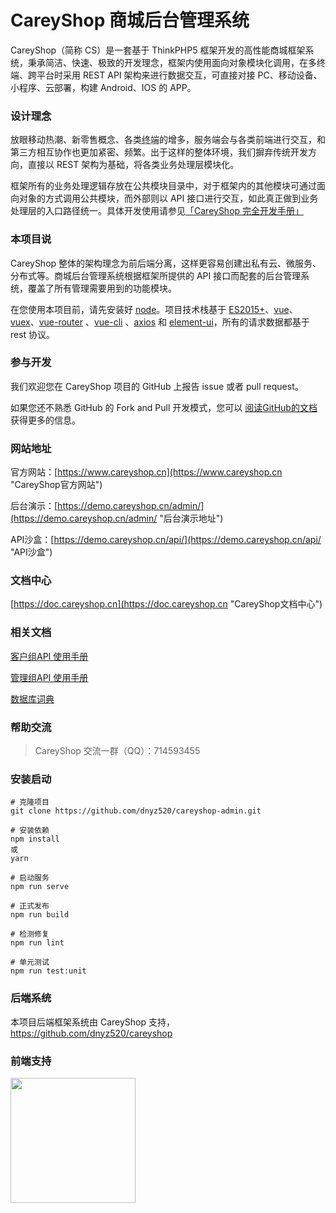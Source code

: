CareyShop 商城后台管理系统
===============
CareyShop（简称 CS）是一套基于 ThinkPHP5 框架开发的高性能商城框架系统，秉承简洁、快速、极致的开发理念，框架内使用面向对象模块化调用，在多终端、跨平台时采用 REST API 架构来进行数据交互，可直接对接 PC、移动设备、小程序、云部署，构建 Android、IOS 的 APP。

### 设计理念
放眼移动热潮、新零售概念、各类<abbr title="泛指各类终端机器或各类平台，终端机有IOS与Android为代表，平台以“微信小程序”为代表">终端</abbr>的增多，服务端会与各类前端进行交互，和第三方相互协作也更加紧密、频繁。出于这样的整体环境，我们摒弃传统开发方向，直接以 REST 架构为基础，将各类业务处理层模块化。

框架所有的业务处理逻辑存放在公共模块目录中，对于框架内的其他模块可通过面向对象的方式调用公共模块，而外部则以 API 接口进行交互，如此真正做到业务处理层的入口路径统一。具体开发使用请参见[「CareyShop 完全开发手册」](https://doc.careyshop.cn/docs/word/)

### 本项目说
CareyShop 整体的架构理念为前后端分离，这样更容易创建出私有云、微服务、分布式等。商城后台管理系统根据框架所提供的 API 接口而配套的后台管理系统，覆盖了所有管理需要用到的功能模块。

在您使用本项目前，请先安装好 [node](https://nodejs.org "node")。项目技术栈基于 [ES2015+](http://es6.ruanyifeng.com/ "ES2015+")、[vue](https://cn.vuejs.org/ "vue")、[vuex](https://vuex.vuejs.org/ "vuex")、[vue-router](https://router.vuejs.org/ "vue-router") 、[vue-cli](https://cli.vuejs.org/ "vue-cli") 、[axios](https://github.com/axios/axios "axios") 和 [element-ui](https://element.eleme.io/ "element-ui")，所有的请求数据都基于 rest 协议。

### 参与开发
我们欢迎您在 CareyShop 项目的 GitHub 上报告 issue 或者 pull request。

如果您还不熟悉 GitHub 的 Fork and Pull 开发模式，您可以 [阅读GitHub的文档](https://help.github.com/articles/about-pull-requests/ "阅读GitHub的文档") 获得更多的信息。

### 网站地址
官方网站：[https://www.careyshop.cn](https://www.careyshop.cn "CareyShop官方网站")

后台演示：[https://demo.careyshop.cn/admin/](https://demo.careyshop.cn/admin/ "后台演示地址")

API沙盒：[https://demo.careyshop.cn/api/](https://demo.careyshop.cn/api/ "API沙盒")

### 文档中心
[https://doc.careyshop.cn](https://doc.careyshop.cn "CareyShop文档中心")

### 相关文档
[客户组API 使用手册](https://doc.careyshop.cn/docs/client_api/a-61295176156 "客户组API 使用手册")

[管理组API 使用手册](https://doc.careyshop.cn/docs/admin_api/a-11523287990 "管理组API 使用手册")

[数据库词典](https://doc.careyshop.cn/docs/data_dict "数据库词典")

### 帮助交流
> CareyShop 交流一群（QQ）：714593455

### 安装启动
```
# 克隆项目
git clone https://github.com/dnyz520/careyshop-admin.git

# 安装依赖
npm install
或
yarn

# 启动服务
npm run serve

# 正式发布
npm run build

# 检测修复
npm run lint

# 单元测试
npm run test:unit
```

### 后端系统
本项目后端框架系统由 CareyShop 支持，https://github.com/dnyz520/careyshop

### 前端支持
<a href="https://github.com/d2-projects/d2-admin" target="_blank"><img src="https://raw.githubusercontent.com/FairyEver/d2-admin/master/doc/image/d2-admin@2x.png" width="200"></a>
